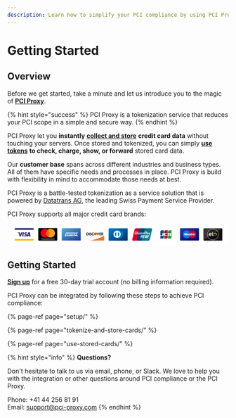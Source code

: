 ```yaml
---
description: Learn how to simplify your PCI compliance by using PCI Proxy.
---
```


# Getting Started

## Overview

Before we get started, take a minute and let us introduce you to the magic of [**PCI Proxy**](https://www.pci-proxy.com).

{% hint style="success" %}
PCI Proxy is a tokenization service that reduces your PCI scope in a simple and secure way.
{% endhint %}

PCI Proxy let you **instantly** [**collect and store**](tokenize-and-store-cards/) **credit card data** without touching your servers. Once stored and tokenized, you can simply [**use tokens**](use-stored-cards/) **to check, charge, show, or forward** stored card data.

Our **customer base** spans across different industries and business types. All of them have specific needs and processes in place. PCI Proxy is build with flexibility in mind to accommodate those needs at best.

PCI Proxy is a battle-tested tokenization as a service solution that is powered by [Datatrans AG](https://www.datatrans.ch/), the leading Swiss Payment Service Provider.

PCI Proxy supports all major credit card brands:

![Missing a brand? Contact us.](.gitbook/assets/card-brands.png)

## Getting Started

[**Sign up**](https://www.pci-proxy.com/pci-proxy/contact/) for a free 30-day trial account \(no billing information required\).

PCI Proxy can be integrated by following these steps to achieve PCI compliance:

{% page-ref page="setup/" %}

{% page-ref page="tokenize-and-store-cards/" %}

{% page-ref page="use-stored-cards/" %}

{% hint style="info" %}
**Questions?**

Don't hesitate to talk to us via email, phone, or Slack. We love to help you with the integration or other questions around PCI compliance or the PCI Proxy.

Phone: +41 44 256 81 91  
Email: [support@pci-proxy.com](mailto:support@pci-proxy.com)
{% endhint %}



